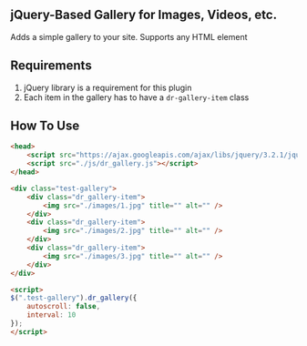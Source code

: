 ## jQuery-Based Gallery for Images, Videos, etc.

Adds a simple gallery to your site. Supports any HTML element

## Requirements

1. jQuery library is a requirement for this plugin
1. Each item in the gallery has to have a `dr-gallery-item` class

## How To Use

```html
<head>
    <script src="https://ajax.googleapis.com/ajax/libs/jquery/3.2.1/jquery.min.js"></script>
    <script src="./js/dr_gallery.js"></script>
</head>
```

```html
<div class="test-gallery">
    <div class="dr_gallery-item">
        <img src="./images/1.jpg" title="" alt="" />
    </div>
    <div class="dr_gallery-item">
        <img src="./images/2.jpg" title="" alt="" />
    </div>
    <div class="dr_gallery-item">
        <img src="./images/3.jpg" title="" alt="" />
    </div>
</div>

<script>
$(".test-gallery").dr_gallery({
    autoscroll: false,
    interval: 10
});
</script>
```
